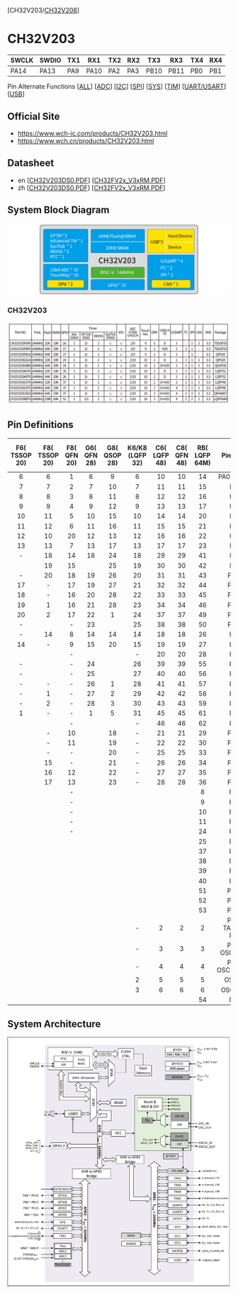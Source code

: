 [CH32V203/[CH32V208](README_CH32V208.md)]

# CH32V203

| SWCLK | SWDIO | TX1 | RX1  | TX2 | RX2 | TX3  | RX3  | TX4  | RX4  |
|-------|-------|-----|------|-----|-----|------|------|------|------|
| PA14  | PA13  | PA9 | PA10 | PA2 | PA3 | PB10 | PB11 | PB0  | PB1  |

Pin Alternate Functions
[[ALL](https://ch32-riscv-ug.github.io/ch32_riscv_tools/PinAlternateFunctions/?chip=CH32V203)]
[[ADC](https://ch32-riscv-ug.github.io/ch32_riscv_tools/PinAlternateFunctions/?chip=CH32V203&features=ADC)]
[[I2C](https://ch32-riscv-ug.github.io/ch32_riscv_tools/PinAlternateFunctions/?chip=CH32V203&features=I2C)]
[[SPI](https://ch32-riscv-ug.github.io/ch32_riscv_tools/PinAlternateFunctions/?chip=CH32V203&features=SPI)]
[[SYS](https://ch32-riscv-ug.github.io/ch32_riscv_tools/PinAlternateFunctions/?chip=CH32V203&features=SYS)]
[[TIM](https://ch32-riscv-ug.github.io/ch32_riscv_tools/PinAlternateFunctions/?chip=CH32V203&features=TIM)]
[[UART/USART](https://ch32-riscv-ug.github.io/ch32_riscv_tools/PinAlternateFunctions/?chip=CH32V203&features=ART)]
[[USB](https://ch32-riscv-ug.github.io/ch32_riscv_tools/PinAlternateFunctions/?chip=CH32V203&features=USB)]

## Official Site

- https://www.wch-ic.com/products/CH32V203.html
- https://www.wch.cn/products/CH32V203.html

## Datasheet
- en [[CH32V203DS0.PDF](https://ch32-riscv-ug.github.io/CH32V20x/datasheet_en/CH32V203DS0.PDF)] [[CH32FV2x_V3xRM.PDF](https://ch32-riscv-ug.github.io/CH32V20x/datasheet_en/CH32FV2x_V3xRM.PDF)]
- zh [[CH32V203DS0.PDF](https://ch32-riscv-ug.github.io/CH32V20x/datasheet_zh/CH32V203DS0.PDF)] [[CH32FV2x_V3xRM.PDF](https://ch32-riscv-ug.github.io/CH32V20x/datasheet_zh/CH32FV2x_V3xRM.PDF)]

## System Block Diagram
<img src="image/system_CH32V203.png" />

### CH32V203
<img src="image/product_CH32V203.jpg" />

## Pin Definitions
<table>
    <thead>
        <tr>
            <th>F6&#8203;(&#8203;TSSOP&#8203;20)</th>
            <th>F8&#8203;(&#8203;TSSOP&#8203;20)</th>
            <th>F8&#8203;(&#8203;QFN&#8203;20)</th>
            <th>G6&#8203;(&#8203;QFN&#8203;28)</th>
            <th>G8&#8203;(&#8203;QSOP&#8203;28)</th>
            <th>K6/K8&#8203;(&#8203;LQFP&#8203;32)</th>
            <th>C6&#8203;(&#8203;LQFP&#8203;48)</th>
            <th>C8&#8203;(&#8203;QFN&#8203;48)</th>
            <th>RB&#8203;(&#8203;LQFP&#8203;64M)</th>
            <th>Pin name</th>
            <th>Pin type</th>
            <th>I/O struc&shy;ture</th>
            <th>Main function&#8203;(after reset)</th>
            <th>Note</th>
        </tr>
    </thead>
    <tbody align="center">
        <tr>
            <td>6</td>
            <td>6</td>
            <td>1</td>
            <td>6</td>
            <td>9</td>
            <td>6</td>
            <td>10</td>
            <td>10</td>
            <td>14</td>
            <td>PA0-WKUP</td>
            <td>I/O/A</td>
            <td>-</td>
            <td>PA0</td>
            <td></td>
        </tr>
        <tr>
            <td>7</td>
            <td>7</td>
            <td>2</td>
            <td>7</td>
            <td>10</td>
            <td>7</td>
            <td>11</td>
            <td>11</td>
            <td>15</td>
            <td>PA1</td>
            <td>I/O/A</td>
            <td>-</td>
            <td>PA1</td>
            <td></td>
        </tr>
        <tr>
            <td>8</td>
            <td>8</td>
            <td>3</td>
            <td>8</td>
            <td>11</td>
            <td>8</td>
            <td>12</td>
            <td>12</td>
            <td>16</td>
            <td>PA2</td>
            <td>I/O/A</td>
            <td>-</td>
            <td>PA2</td>
            <td>TX2</td>
        </tr>
        <tr>
            <td>9</td>
            <td>9</td>
            <td>4</td>
            <td>9</td>
            <td>12</td>
            <td>9</td>
            <td>13</td>
            <td>13</td>
            <td>17</td>
            <td>PA3</td>
            <td>I/O/A</td>
            <td>-</td>
            <td>PA3</td>
            <td>RX2</td>
        </tr>
        <tr>
            <td>10</td>
            <td>11</td>
            <td>5</td>
            <td>10</td>
            <td>15</td>
            <td>10</td>
            <td>14</td>
            <td>14</td>
            <td>20</td>
            <td>PA4</td>
            <td>I/O/A</td>
            <td>-</td>
            <td>PA4</td>
            <td></td>
        </tr>
        <tr>
            <td>11</td>
            <td>12</td>
            <td>6</td>
            <td>11</td>
            <td>16</td>
            <td>11</td>
            <td>15</td>
            <td>15</td>
            <td>21</td>
            <td>PA5</td>
            <td>I/O/A</td>
            <td>-</td>
            <td>PA5</td>
            <td></td>
        </tr>
        <tr>
            <td>12</td>
            <td>10</td>
            <td>20</td>
            <td>12</td>
            <td>13</td>
            <td>12</td>
            <td>16</td>
            <td>16</td>
            <td>22</td>
            <td>PA6</td>
            <td>I/O/A</td>
            <td>-</td>
            <td>PA6</td>
            <td></td>
        </tr>
        <tr>
            <td>13</td>
            <td>13</td>
            <td>7</td>
            <td>13</td>
            <td>17</td>
            <td>13</td>
            <td>17</td>
            <td>17</td>
            <td>23</td>
            <td>PA7</td>
            <td>I/O/A</td>
            <td>-</td>
            <td>PA7</td>
            <td></td>
        </tr>
        <tr>
            <td>-</td>
            <td>18</td>
            <td>14</td>
            <td>18</td>
            <td>24</td>
            <td>18</td>
            <td>29</td>
            <td>29</td>
            <td>41</td>
            <td>PA8</td>
            <td>I/O</td>
            <td>FT</td>
            <td>PA8</td>
            <td></td>
        </tr>
        <tr>
            <td></td>
            <td>19</td>
            <td>15</td>
            <td></td>
            <td>25</td>
            <td>19</td>
            <td>30</td>
            <td>30</td>
            <td>42</td>
            <td>PA9</td>
            <td>I/O</td>
            <td>FT</td>
            <td>PA9</td>
            <td>TX1</td>
        </tr>
        <tr>
            <td>-</td>
            <td>20</td>
            <td>18</td>
            <td>19</td>
            <td>26</td>
            <td>20</td>
            <td>31</td>
            <td>31</td>
            <td>43</td>
            <td>PA10</td>
            <td>I/O</td>
            <td>FT</td>
            <td>PA10</td>
            <td>RX1</td>
        </tr>
        <tr>
            <td>17</td>
            <td>-</td>
            <td>17</td>
            <td>19</td>
            <td>27</td>
            <td>21</td>
            <td>32</td>
            <td>32</td>
            <td>44</td>
            <td>PA11</td>
            <td>I/O/A</td>
            <td>FT</td>
            <td>PA11</td>
            <td></td>
        </tr>
        <tr>
            <td>18</td>
            <td>-</td>
            <td>16</td>
            <td>20</td>
            <td>28</td>
            <td>22</td>
            <td>33</td>
            <td>33</td>
            <td>45</td>
            <td>PA12</td>
            <td>I/O/A</td>
            <td>FT</td>
            <td>PA12</td>
            <td></td>
        </tr>
        <tr>
            <td>19</td>
            <td>1</td>
            <td>16</td>
            <td>21</td>
            <td>28</td>
            <td>23</td>
            <td>34</td>
            <td>34</td>
            <td>46</td>
            <td>PA13</td>
            <td>I/O</td>
            <td>FT</td>
            <td>SWDIO</td>
            <td>SWDIO</td>
        </tr>
        <tr>
            <td>20</td>
            <td>2</td>
            <td>17</td>
            <td>22</td>
            <td>1</td>
            <td>24</td>
            <td>37</td>
            <td>37</td>
            <td>49</td>
            <td>PA14</td>
            <td>I/O</td>
            <td>FT</td>
            <td>SWCLK</td>
            <td>SWCLK</td>
        </tr>
        <tr>
            <td>-</td>
            <td></td>
            <td>-</td>
            <td>23</td>
            <td></td>
            <td>25</td>
            <td>38</td>
            <td>38</td>
            <td>50</td>
            <td>PA15</td>
            <td>I/O</td>
            <td>FT</td>
            <td>PA15</td>
            <td></td>
        </tr>
        <tr>
            <td>-</td>
            <td>14</td>
            <td>8</td>
            <td>14</td>
            <td>14</td>
            <td>14</td>
            <td>18</td>
            <td>18</td>
            <td>26</td>
            <td>PB0</td>
            <td>I/O/A</td>
            <td>-</td>
            <td>PB0</td>
            <td>TX4</td>
        </tr>
        <tr>
            <td>14</td>
            <td>-</td>
            <td>9</td>
            <td>15</td>
            <td>20</td>
            <td>15</td>
            <td>19</td>
            <td>19</td>
            <td>27</td>
            <td>PB1</td>
            <td>I/O/A</td>
            <td>-</td>
            <td>PB1</td>
            <td>RX4</td>
        </tr>
        <tr>
            <td></td>
            <td></td>
            <td>-</td>
            <td></td>
            <td></td>
            <td>-</td>
            <td>20</td>
            <td>20</td>
            <td>28</td>
            <td>PB2</td>
            <td>I/O</td>
            <td>FT</td>
            <td>PB2</td>
            <td></td>
        </tr>
        <tr>
            <td>-</td>
            <td></td>
            <td>-</td>
            <td>24</td>
            <td></td>
            <td>26</td>
            <td>39</td>
            <td>39</td>
            <td>55</td>
            <td>PB3</td>
            <td>I/O</td>
            <td>FT</td>
            <td>PB3</td>
            <td></td>
        </tr>
        <tr>
            <td>-</td>
            <td></td>
            <td>-</td>
            <td>25</td>
            <td></td>
            <td>27</td>
            <td>40</td>
            <td>40</td>
            <td>56</td>
            <td>PB4</td>
            <td>I/O</td>
            <td>FT</td>
            <td>PB4</td>
            <td></td>
        </tr>
        <tr>
            <td>-</td>
            <td>-</td>
            <td>-</td>
            <td>26</td>
            <td>1</td>
            <td>28</td>
            <td>41</td>
            <td>41</td>
            <td>57</td>
            <td>PB5</td>
            <td>I/O</td>
            <td>FT</td>
            <td>PB5</td>
            <td></td>
        </tr>
        <tr>
            <td>-</td>
            <td>1</td>
            <td>-</td>
            <td>27</td>
            <td>2</td>
            <td>29</td>
            <td>42</td>
            <td>42</td>
            <td>58</td>
            <td>PB6</td>
            <td>I/O</td>
            <td>FT</td>
            <td>PB6</td>
            <td></td>
        </tr>
        <tr>
            <td>-</td>
            <td>2</td>
            <td>-</td>
            <td>28</td>
            <td>3</td>
            <td>30</td>
            <td>43</td>
            <td>43</td>
            <td>59</td>
            <td>PB7</td>
            <td>I/O</td>
            <td>FT</td>
            <td>PB7</td>
            <td></td>
        </tr>
        <tr>
            <td>1</td>
            <td>-</td>
            <td>-</td>
            <td>1</td>
            <td>5</td>
            <td>31</td>
            <td>45</td>
            <td>45</td>
            <td>61</td>
            <td>PB8</td>
            <td>I/O/A</td>
            <td>FT</td>
            <td>PB8</td>
            <td></td>
        </tr>
        <tr>
            <td></td>
            <td></td>
            <td>-</td>
            <td></td>
            <td></td>
            <td>-</td>
            <td>46</td>
            <td>46</td>
            <td>62</td>
            <td>PB9</td>
            <td>I/O/A</td>
            <td>FT</td>
            <td>PB9</td>
            <td></td>
        </tr>
        <tr>
            <td></td>
            <td>-</td>
            <td>10</td>
            <td></td>
            <td>18</td>
            <td>-</td>
            <td>21</td>
            <td>21</td>
            <td>29</td>
            <td>PB10</td>
            <td>I/O/A</td>
            <td>FT</td>
            <td>PB10</td>
            <td>TX3</td>
        </tr>
        <tr>
            <td></td>
            <td>-</td>
            <td>11</td>
            <td></td>
            <td>19</td>
            <td>-</td>
            <td>22</td>
            <td>22</td>
            <td>30</td>
            <td>PB11</td>
            <td>I/O/A</td>
            <td>FT</td>
            <td>PB11</td>
            <td>RX3</td>
        </tr>
        <tr>
            <td></td>
            <td>-</td>
            <td>-</td>
            <td></td>
            <td>20</td>
            <td>-</td>
            <td>25</td>
            <td>25</td>
            <td>33</td>
            <td>PB12</td>
            <td>I/O/A</td>
            <td>FT</td>
            <td>PB12</td>
            <td></td>
        </tr>
        <tr>
            <td></td>
            <td>15</td>
            <td>-</td>
            <td></td>
            <td>21</td>
            <td>-</td>
            <td>26</td>
            <td>26</td>
            <td>34</td>
            <td>PB13</td>
            <td>I/O/A</td>
            <td>FT</td>
            <td>PB13</td>
            <td></td>
        </tr>
        <tr>
            <td></td>
            <td>16</td>
            <td>12</td>
            <td></td>
            <td>22</td>
            <td>-</td>
            <td>27</td>
            <td>27</td>
            <td>35</td>
            <td>PB14</td>
            <td>I/O/A</td>
            <td>FT</td>
            <td>PB14</td>
            <td></td>
        </tr>
        <tr>
            <td></td>
            <td>17</td>
            <td>13</td>
            <td></td>
            <td>23</td>
            <td>-</td>
            <td>28</td>
            <td>28</td>
            <td>36</td>
            <td>PB15</td>
            <td>I/O/A</td>
            <td>FT</td>
            <td>PB15</td>
            <td></td>
        </tr>
        <tr>
            <td></td>
            <td></td>
            <td>-</td>
            <td></td>
            <td></td>
            <td></td>
            <td></td>
            <td></td>
            <td>8</td>
            <td>PC0</td>
            <td>I/O/A</td>
            <td>-</td>
            <td>PC0</td>
            <td></td>
        </tr>
        <tr>
            <td></td>
            <td></td>
            <td>-</td>
            <td></td>
            <td></td>
            <td></td>
            <td></td>
            <td></td>
            <td>9</td>
            <td>PC1</td>
            <td>I/O/A</td>
            <td>-</td>
            <td>PC1</td>
            <td></td>
        </tr>
        <tr>
            <td></td>
            <td></td>
            <td>-</td>
            <td></td>
            <td></td>
            <td></td>
            <td></td>
            <td></td>
            <td>10</td>
            <td>PC2</td>
            <td>I/O/A</td>
            <td>-</td>
            <td>PC2</td>
            <td></td>
        </tr>
        <tr>
            <td></td>
            <td></td>
            <td>-</td>
            <td></td>
            <td></td>
            <td></td>
            <td></td>
            <td></td>
            <td>11</td>
            <td>PC3</td>
            <td>I/O/A</td>
            <td>-</td>
            <td>PC3</td>
            <td></td>
        </tr>
        <tr>
            <td></td>
            <td></td>
            <td>-</td>
            <td></td>
            <td></td>
            <td></td>
            <td></td>
            <td></td>
            <td>24</td>
            <td>PC4</td>
            <td>I/O/A</td>
            <td></td>
            <td>PC4</td>
            <td></td>
        </tr>
        <tr>
            <td></td>
            <td></td>
            <td></td>
            <td></td>
            <td></td>
            <td></td>
            <td></td>
            <td></td>
            <td>25</td>
            <td>PC5</td>
            <td>I/O/A</td>
            <td></td>
            <td>PC5</td>
            <td></td>
        </tr>
        <tr>
            <td></td>
            <td></td>
            <td></td>
            <td></td>
            <td></td>
            <td></td>
            <td></td>
            <td></td>
            <td>37</td>
            <td>PC6</td>
            <td>I/O/A</td>
            <td>FT</td>
            <td>PC6</td>
            <td></td>
        </tr>
        <tr>
            <td></td>
            <td></td>
            <td></td>
            <td></td>
            <td></td>
            <td></td>
            <td></td>
            <td></td>
            <td>38</td>
            <td>PC7</td>
            <td>I/O/A</td>
            <td>FT</td>
            <td>PC7</td>
            <td></td>
        </tr>
        <tr>
            <td></td>
            <td></td>
            <td></td>
            <td></td>
            <td></td>
            <td></td>
            <td></td>
            <td></td>
            <td>39</td>
            <td>PC8</td>
            <td>I/O/A</td>
            <td>FT</td>
            <td>PC8</td>
            <td></td>
        </tr>
        <tr>
            <td></td>
            <td></td>
            <td></td>
            <td></td>
            <td></td>
            <td></td>
            <td></td>
            <td></td>
            <td>40</td>
            <td>PC9</td>
            <td>I/O/A</td>
            <td>FT</td>
            <td>PC9</td>
            <td></td>
        </tr>
        <tr>
            <td></td>
            <td></td>
            <td></td>
            <td></td>
            <td></td>
            <td></td>
            <td></td>
            <td></td>
            <td>51</td>
            <td>PC10</td>
            <td>I/O</td>
            <td>FT</td>
            <td>PC10</td>
            <td></td>
        </tr>
        <tr>
            <td></td>
            <td></td>
            <td></td>
            <td></td>
            <td></td>
            <td></td>
            <td></td>
            <td></td>
            <td>52</td>
            <td>PC11</td>
            <td>I/O</td>
            <td>FT</td>
            <td>PC11</td>
            <td></td>
        </tr>
        <tr>
            <td></td>
            <td></td>
            <td></td>
            <td></td>
            <td></td>
            <td></td>
            <td></td>
            <td></td>
            <td>53</td>
            <td>PC12</td>
            <td>I/O</td>
            <td>FT</td>
            <td>PC12</td>
            <td></td>
        </tr>
        <tr>
            <td></td>
            <td></td>
            <td></td>
            <td></td>
            <td></td>
            <td>-</td>
            <td>2</td>
            <td>2</td>
            <td>2</td>
            <td>PC13 TAMPER RTC</td>
            <td>I/O</td>
            <td>-</td>
            <td>PC13</td>
            <td></td>
        </tr>
        <tr>
            <td></td>
            <td></td>
            <td></td>
            <td></td>
            <td></td>
            <td>-</td>
            <td>3</td>
            <td>3</td>
            <td>3</td>
            <td>PC14 OSC32_IN</td>
            <td>I/O/A</td>
            <td>-</td>
            <td>PC14</td>
            <td></td>
        </tr>
        <tr>
            <td></td>
            <td></td>
            <td></td>
            <td></td>
            <td></td>
            <td>-</td>
            <td>4</td>
            <td>4</td>
            <td>4</td>
            <td>PC15 OSC32_OUT</td>
            <td>I/O/A</td>
            <td>-</td>
            <td>PC15</td>
            <td></td>
        </tr>
        <tr>
            <td></td>
            <td></td>
            <td></td>
            <td></td>
            <td></td>
            <td>2</td>
            <td>5</td>
            <td>5</td>
            <td>5</td>
            <td>OSC_IN</td>
            <td>I/A</td>
            <td>-</td>
            <td>OSC_IN</td>
            <td>(PD0)</td>
        </tr>
        <tr>
            <td></td>
            <td></td>
            <td></td>
            <td></td>
            <td></td>
            <td>3</td>
            <td>6</td>
            <td>6</td>
            <td>6</td>
            <td>OSC_OUT</td>
            <td>O/A</td>
            <td>-</td>
            <td>OSC_OUT</td>
            <td>(PD1)</td>
        </tr>
        <tr>
            <td></td>
            <td></td>
            <td></td>
            <td></td>
            <td></td>
            <td></td>
            <td></td>
            <td></td>
            <td>54</td>
            <td>PD2</td>
            <td>I/O</td>
            <td>FT</td>
            <td>PD2</td>
            <td></td>
        </tr>
    </tbody>
</table>

## System Architecture
<img src="image/architecture_CH32V203.png" />
